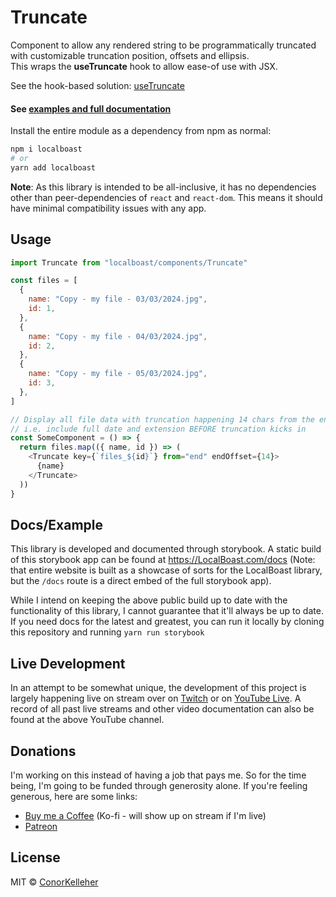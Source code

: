 <!--- Autogenerated Readme. Do not edit. Edit the templates or config files instead. --->
<h1>Truncate</h1>
Component to allow any rendered string to be programmatically truncated with customizable truncation position, offsets and ellipsis.<br>
  This wraps the <strong>useTruncate</strong> hook to allow ease-of use with JSX.
<br>

See the hook-based solution: [useTruncate](https://github.com/conorkelleher/localboast/tree/main/src/hooks/useTruncate)<br><h4>See [examples and full documentation](https://localboast.com/docs?path=/docs/components-truncate--docs)</h4>

Install the entire module as a dependency from npm as normal:

```bash
npm i localboast
# or
yarn add localboast
```

**Note**: As this library is intended to be all-inclusive, it has no dependencies other than peer-dependencies of `react` and `react-dom`. This means it should have minimal compatibility issues with any app.

## Usage

```javascript
import Truncate from "localboast/components/Truncate"

const files = [
  {
    name: "Copy - my file - 03/03/2024.jpg",
    id: 1,
  },
  {
    name: "Copy - my file - 04/03/2024.jpg",
    id: 2,
  },
  {
    name: "Copy - my file - 05/03/2024.jpg",
    id: 3,
  },
]

// Display all file data with truncation happening 14 chars from the end
// i.e. include full date and extension BEFORE truncation kicks in
const SomeComponent = () => {
  return files.map(({ name, id }) => (
    <Truncate key={`files_${id}`} from="end" endOffset={14}>
      {name}
    </Truncate>
  ))
}

```
## Docs/Example

This library is developed and documented through storybook.
A static build of this storybook app can be found at https://LocalBoast.com/docs
(Note: that entire website is built as a showcase of sorts for the LocalBoast library, but the `/docs` route is a direct embed of the full storybook app).

While I intend on keeping the above public build up to date with the functionality of this library, I cannot guarantee that it'll always be up to date. If you need docs for the latest and greatest, you can run it locally by cloning this repository and running `yarn run storybook`

## Live Development

In an attempt to be somewhat unique, the development of this project is largely happening live on stream over on [Twitch](https://twitch.tv/localboast) or on [YouTube Live](http://youtube.com/channel/UCt-IaL4qQsOU6_rbS7zky1Q/live). A record of all past live streams and other video documentation can also be found at the above YouTube channel.

## Donations

I'm working on this instead of having a job that pays me. So for the time being, I'm going to be funded through generosity alone. If you're feeling generous, here are some links:

- [Buy me a Coffee](https://localboast.com/kofi) (Ko-fi - will show up on stream if I'm live)
- [Patreon](https://localboast.com/patreon)

## License

MIT © [ConorKelleher](https://github/com/ConorKelleher)